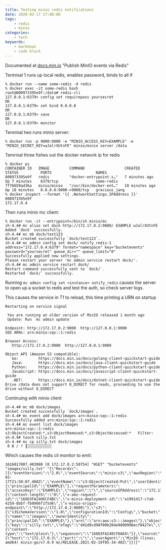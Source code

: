 ```yaml
---
title: Testing minio redis notifications
date: 2020-03-17 17:00:00
tags:
    - redis
    - minio
categories:
    - tech
keywords:
    - markdown
    - code block
---
```


Documented at [docs.min.io](https://docs.min.io/docs/minio-bucket-notification-guide.html) "Publish MinIO events via Redis"

Terminal 1 runs up local redis, enables password, binds to all if

	% docker run --name some-redis -d redis
	% docker exec -it some-redis bash
	root@800973395e9f:/data# redis-cli
	127.0.0.1:6379> config set requirepass yoursecret
	OK
	127.0.0.1:6379> set bind 0.0.0.0
	OK
	127.0.0.1:6379> save
	OK
	127.0.0.1:6379> monitor


Terminal two runs minio server:

	% docker run -p 9000:9000 -e "MINIO_ACCESS_KEY=EXAMPLE" -e "MINIO_SECRET_KEY=wJalrXUtnFE" minio/minio server /data

Temrinal three fishes out the docker network ip for redis

	% docker ps
	CONTAINER ID   IMAGE         COMMAND                  CREATED          STATUS          PORTS                    NAMES
	800973395e9f   redis         "docker-entrypoint.s…"   7 minutes ago    Up 7 minutes    6379/tcp                 some-redis
	7f76659ad36a   minio/minio   "/usr/bin/docker-ent…"   18 minutes ago   Up 18 minutes   0.0.0.0:9000->9000/tcp   gracious_jang
	% docker inspect --format '{{ .NetworkSettings.IPAddress }}' 800973395e9f
	172.17.0.4

Then runs minio mc client:

    % docker run -it --entrypoint=/bin/sh minio/mc
    sh-4.4# mc alias set dock http://172.17.0.2:9000/ EXAMPLE wJalrXUtnFE
    Added `dock` successfully.
    sh-4.4# mc mb dock/test123
    Bucket created successfully `dock/test123`.
    sh-4.4# mc admin config set dock/ notify_redis:1 address="172.17.0.4:6379" format="namespace" key="bucketevents" password="yoursecret" queue_dir="" queue_limit="0"
    Successfully applied new settings.
    Please restart your server 'mc admin service restart dock/'.
    sh-4.4# mc admin service restart dock/
    Restart command successfully sent to `dock/`.
    Restarted `dock/` successfully.

Running `mc admin config set <instance> notify_redis` causes the server to open up a socket to redis and test the auth, so check server logs.

This causes the service in T1 to reload, this time printing a URN on startup

	Restarting on service signal

	 You are running an older version of MinIO released 1 month ago
	 Update: Run `mc admin update`

	Endpoint: http://172.17.0.2:9000  http://127.0.0.1:9000
	SQS ARNs: arn:minio:sqs::1:redis

	Browser Access:
	   http://172.17.0.2:9000  http://127.0.0.1:9000

	Object API (Amazon S3 compatible):
	   Go:         https://docs.min.io/docs/golang-client-quickstart-guide
	   Java:       https://docs.min.io/docs/java-client-quickstart-guide
	   Python:     https://docs.min.io/docs/python-client-quickstart-guide
	   JavaScript: https://docs.min.io/docs/javascript-client-quickstart-guide
	   .NET:       https://docs.min.io/docs/dotnet-client-quickstart-guide
	Drive /data does not support O_DIRECT for reads, proceeding to use the drive without O_DIRECT

Continuing with minio client

	sh-4.4# mc mb dock/images
	Bucket created successfully `dock/images`.
	sh-4.4# mc event add dock/images arn:minio:sqs::1:redis
	Successfully added arn:minio:sqs::1:redis
	sh-4.4# mc event list dock/images
	arn:minio:sqs::1:redis   s3:ObjectCreated:*,s3:ObjectRemoved:*,s3:ObjectAccessed:*   Filter:
	sh-4.4# touch silly.txt
	sh-4.4# mc cp silly.txt dock/images
	 0 B / ? ┃░░░░░░░░░░░

Which causes the redis cli monitor to emit:

	1616017807.403088 [0 172.17.0.2:50754] "HSET" "bucketevents" "images/silly.txt" "{\"Records\":[{\"eventVersion\":\"2.0\",\"eventSource\":\"minio:s3\",\"awsRegion\":\"\",\"eventTime\":\"2021-03-17T21:50:07.400Z\",\"eventName\":\"s3:ObjectCreated:Put\",\"userIdentity\":{\"principalId\":\"EXAMPLE\"},\"requestParameters\":{\"accessKey\":\"EXAMPLE\",\"region\":\"\",\"sourceIPAddress\":\"172.17.0.3\"},\"responseElements\":{\"content-length\":\"0\",\"x-amz-request-id\":\"166D3FA2406CF4BC\",\"x-minio-deployment-id\":\"a1991d17-c7a8-4259-8bbf-fb0906f1f5d6\",\"x-minio-origin-endpoint\":\"http://172.17.0.2:9000\"},\"s3\":{\"s3SchemaVersion\":\"1.0\",\"configurationId\":\"Config\",\"bucket\":{\"name\":\"images\",\"ownerIdentity\":{\"principalId\":\"EXAMPLE\"},\"arn\":\"arn:aws:s3:::images\"},\"object\":{\"key\":\"silly.txt\",\"eTag\":\"d41d8cd98f00b204e9800998ecf8427e\",\"contentType\":\"text/plain\",\"userMetadata\":{\"content-type\":\"text/plain\"},\"sequencer\":\"166D3FA240CF0AE4\"}},\"source\":{\"host\":\"172.17.0.3\",\"port\":\"\",\"userAgent\":\"MinIO (linux; amd64) minio-go/v7.0.9 mc/RELEASE.2021-02-19T05-34-40Z\"}}]}"


